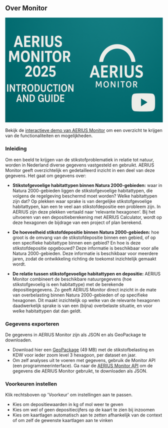 ## Over Monitor

[![Video Thumbnail](./video-thumbnail.png)](https://monitor2025-intro.aerius.nl/monitor-intro)

Bekijk de [interactieve demo van AERIUS Monitor](https://monitor2025-intro.aerius.nl/monitor-intro) om een overzicht te krijgen van de functionaliteiten en mogelijkheden.

### Inleiding

Om een beeld te krijgen van de stikstofproblematiek in relatie tot natuur, worden in Nederland diverse gegevens vastgesteld en gebruikt. AERIUS Monitor geeft overzichtelijk en gedetailleerd inzicht in een deel van deze gegevens. Het gaat om gegevens over:

- **Stikstofgevoelige habitattypen binnen Natura 2000-gebieden:** waar in Natura 2000-gebieden liggen de stikstofgevoelige habitattypen, die volgens de regelgeving beschermd moet worden? Welke habitattypen zijn dat? Op plekken waar sprake is van dergelijke stikstofgevoelige habitattypen, kan een te veel aan stikstofdepositie een probleem zijn. In AERIUS zijn deze plekken vertaald naar ‘relevante hexagonen’. Bij het uitvoeren van een depositieberekening met AERIUS Calculator, wordt op deze hexagonen de bijdrage van een project of plan berekend.

- **De hoeveelheid stikstofdepositie binnen Natura 2000-gebieden:** hoe groot is de omvang van de stikstofdepositie binnen een gebied, of op een specifieke habitattype binnen een gebied? En hoe is deze stikstofdepositie opgebouwd? Deze informatie is beschikbaar voor alle Natura 2000-gebieden. Deze informatie is beschikbaar voor meerdere jaren, zodat de ontwikkeling richting de toekomst inzichtelijk gemaakt wordt. 

- **De relatie tussen stikstofgevoelige habitattypen en depositie:** AERIUS Monitor combineert de beschikbare natuurgegevens (hoe stikstofgevoelig is een habitattype) met de berekende depositiegegevens. Zo geeft AERIUS Monitor direct inzicht in de mate van overbelasting binnen Natura 2000-gebieden of op specifieke hexagonen. Dit maakt inzichtelijk op welke van de relevante hexagonen daadwerkelijk sprake is van een (bijna) overbelaste situatie, en voor welke habitattypen dat dan geldt.

### Gegevens exporteren 

De gegevens in AERIUS Monitor zijn als JSON en als GeoPackage te downloaden. 
* Download hier een [GeoPackage](https://link.aerius.nl/monitor/geopackage-monitor_2025-01-06.zip) (49 MB) met de stikstofbelasting en KDW voor ieder zoom level 3 hexagoon, per dataset en jaar.
* Om zelf analyses uit te voeren met gegevens, gebruik de Monitor API (een programmeerinterface). Ga naar de [AERIUS Monitor API](https://fame.aerius.nl/api/swagger-ui/index.html) om de gegevens die AERIUS Monitor gebruikt, te downloaden als JSON.

### Voorkeuren instellen

Klik rechtsboven op 'Voorkeur' om instellingen aan te passen. 
* Kies om depositiewaarden in kg of mol weer te geven
* Kies om wel of geen depositiecijfers op de kaart te zien bij inzoomen
* Kies om kaartlagen automatisch aan te zetten afhankelijk van de context of om zelf de gewenste kaartlagen aan te vinken
